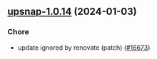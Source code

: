 

## [upsnap-1.0.14](https://github.com/truecharts/charts/compare/upsnap-1.0.13...upsnap-1.0.14) (2024-01-03)

### Chore



- update ignored by renovate (patch) ([#16673](https://github.com/truecharts/charts/issues/16673))